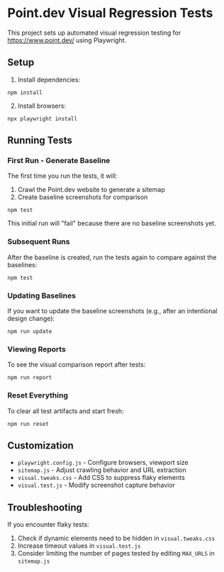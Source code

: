 # Point.dev Visual Regression Tests

This project sets up automated visual regression testing for https://www.point.dev/ using Playwright.

## Setup

1. Install dependencies:

```
npm install
```

2. Install browsers:

```
npx playwright install
```

## Running Tests

### First Run - Generate Baseline

The first time you run the tests, it will:

1. Crawl the Point.dev website to generate a sitemap
2. Create baseline screenshots for comparison

```
npm test
```

This initial run will "fail" because there are no baseline screenshots yet.

### Subsequent Runs

After the baseline is created, run the tests again to compare against the baselines:

```
npm test
```

### Updating Baselines

If you want to update the baseline screenshots (e.g., after an intentional design change):

```
npm run update
```

### Viewing Reports

To see the visual comparison report after tests:

```
npm run report
```

### Reset Everything

To clear all test artifacts and start fresh:

```
npm run reset
```

## Customization

- `playwright.config.js` - Configure browsers, viewport size
- `sitemap.js` - Adjust crawling behavior and URL extraction
- `visual.tweaks.css` - Add CSS to suppress flaky elements
- `visual.test.js` - Modify screenshot capture behavior

## Troubleshooting

If you encounter flaky tests:

1. Check if dynamic elements need to be hidden in `visual.tweaks.css`
2. Increase timeout values in `visual.test.js`
3. Consider limiting the number of pages tested by editing `MAX_URLS` in `sitemap.js`
